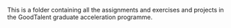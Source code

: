 This is a folder containing all the assignments and exercises and projects in the GoodTalent graduate acceleration programme.